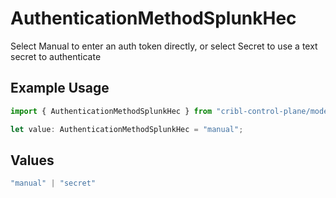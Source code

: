 # AuthenticationMethodSplunkHec

Select Manual to enter an auth token directly, or select Secret to use a text secret to authenticate

## Example Usage

```typescript
import { AuthenticationMethodSplunkHec } from "cribl-control-plane/models/operations";

let value: AuthenticationMethodSplunkHec = "manual";
```

## Values

```typescript
"manual" | "secret"
```